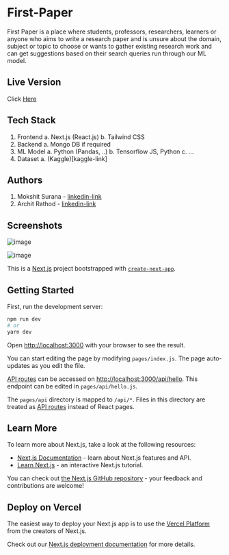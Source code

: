 # First-Paper

First Paper is a place where students, professors, researchers,                   learners or anyone who aims to write a research paper and is unsure about the domain, subject or topic to choose or wants to gather existing research work and can get suggestions based on their search queries run through our ML model.

## Live Version
Click [Here](https://first-paper.vercel.app/)

## Tech Stack
1. Frontend
    a. Next.js (React.js)
    b. Tailwind CSS
2. Backend
    a. Mongo DB if required
3. ML Model
    a. Python (Pandas, ..)
    b. Tensorflow JS, Python
    c. ...
4. Dataset
    a. (Kaggle)[kaggle-link]

<!-- ## Research Paper Published -->
<!-- Click [Here]() -->

## Authors

1. Mokshit Surana - [linkedin-link](connect)
2. Archit Rathod - [linkedin-link](connect)

## Screenshots

![image](https://github.com/Archit1706/First-Paper/assets/75872913/b4d4aaa7-72d3-4385-990c-173c4b7af2ec)

![image](https://github.com/Archit1706/First-Paper/assets/75872913/dc645b19-088f-4c06-a91a-e75ef50a9880)


<!-- Next js default readme -->

This is a [Next.js](https://nextjs.org/) project bootstrapped with [`create-next-app`](https://github.com/vercel/next.js/tree/canary/packages/create-next-app).

## Getting Started

First, run the development server:

```bash
npm run dev
# or
yarn dev
```

Open [http://localhost:3000](http://localhost:3000) with your browser to see the result.

You can start editing the page by modifying `pages/index.js`. The page auto-updates as you edit the file.

[API routes](https://nextjs.org/docs/api-routes/introduction) can be accessed on [http://localhost:3000/api/hello](http://localhost:3000/api/hello). This endpoint can be edited in `pages/api/hello.js`.

The `pages/api` directory is mapped to `/api/*`. Files in this directory are treated as [API routes](https://nextjs.org/docs/api-routes/introduction) instead of React pages.

## Learn More

To learn more about Next.js, take a look at the following resources:

- [Next.js Documentation](https://nextjs.org/docs) - learn about Next.js features and API.
- [Learn Next.js](https://nextjs.org/learn) - an interactive Next.js tutorial.

You can check out [the Next.js GitHub repository](https://github.com/vercel/next.js/) - your feedback and contributions are welcome!

## Deploy on Vercel

The easiest way to deploy your Next.js app is to use the [Vercel Platform](https://vercel.com/new?utm_medium=default-template&filter=next.js&utm_source=create-next-app&utm_campaign=create-next-app-readme) from the creators of Next.js.

Check out our [Next.js deployment documentation](https://nextjs.org/docs/deployment) for more details.
